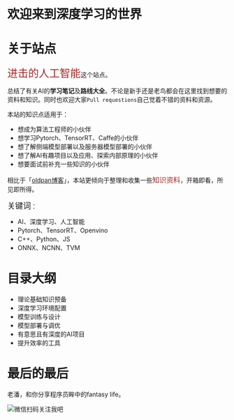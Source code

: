 # 欢迎来到深度学习的世界


# 关于站点

<font size=5 color=#A52A2A>进击的人工智能</font>这个站点。

总结了有关AI的**学习笔记**及**路线大全**。不论是新手还是老鸟都会在这里找到想要的资料和知识。同时也欢迎大家`Pull requestions`自己觉着不错的资料和资源。

本站的知识点适用于：

- 想成为算法工程师的小伙伴
- 想学习Pytorch、TensorRT、Caffe的小伙伴
- 想了解侧端模型部署以及服务器模型部署的小伙伴
- 想了解AI有趣项目以及应用、探索内部原理的小伙伴
- 想要面试前补充一些知识的小伙伴

相比于「[oldpan博客](https://oldpan.me/)」，本站更倾向于整理和收集一些<font color=#A52A2A size=3 >知识资料</font>，开箱即看，所见即所得。

<font size=4 >关键词</font>：

- AI、深度学习、人工智能
- Pytorch、TensorRT、Openvino
- C++、Python、JS
- ONNX、NCNN、TVM

# 目录大纲

- 理论基础知识预备
- 深度学习环境配置
- 模型训练与设计
- 模型部署与调优
- 有意思且有深度的AI项目
- 提升效率的工具


# 最后的最后

老潘，和你分享程序员眸中的fantasy life。

![微信扫码关注我吧](http://image.oldpan.me/%E6%96%B0%E7%89%88.png)
